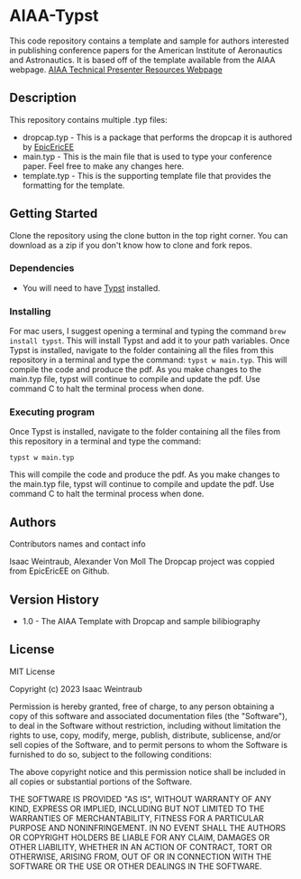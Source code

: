 # AIAA-Typst

This code repository contains a template and sample for authors interested in publishing conference papers for the American Institute of Aeronautics and Astronautics. It is based off of the template available from the AIAA webpage.
[AIAA Technical Presenter Resources Webpage](https://www.aiaa.org/events-learning/events/Technical-Presenter-Resources)

## Description

This repository contains multiple .typ files:
+ dropcap.typ  - This is a package that performs the dropcap it is authored by [EpicEricEE](www.github.com/EpicEricEE/typst-plugins/dropcap/) 
+ main.typ     - This is the main file that is used to type your conference paper. Feel free to make any changes here.
+ template.typ - This is the supporting template file that provides the formatting for the template.

## Getting Started

Clone the repository using the clone button in the top right corner. You can download as a zip if you don't know how to clone and fork repos.

### Dependencies

* You will need to have [Typst](www.typst.app) installed.

### Installing

For mac users, I suggest opening a terminal and typing the command `brew install typst`. This will install Typst and add it to your path variables.
Once Typst is installed, navigate to the folder containing all the files from this repository in a terminal and type the command: `typst w main.typ`. This will compile the code and produce the pdf. As you make changes to the main.typ file, typst will continue to compile and update the pdf. Use command C to halt the terminal process when done. 

### Executing program

Once Typst is installed, navigate to the folder containing all the files from this repository in a terminal and type the command: 

```
typst w main.typ
```

This will compile the code and produce the pdf. As you make changes to the main.typ file, typst will continue to compile and update the pdf. Use command C to halt the terminal process when done. 


## Authors

Contributors names and contact info

Isaac Weintraub, Alexander Von Moll
The Dropcap project was coppied from EpicEricEE on Github.

## Version History

* 1.0 - The AIAA Template with Dropcap and sample bilibiography

## License

MIT License

Copyright (c) 2023 Isaac Weintraub

Permission is hereby granted, free of charge, to any person obtaining a copy
of this software and associated documentation files (the "Software"), to deal
in the Software without restriction, including without limitation the rights
to use, copy, modify, merge, publish, distribute, sublicense, and/or sell
copies of the Software, and to permit persons to whom the Software is
furnished to do so, subject to the following conditions:

The above copyright notice and this permission notice shall be included in all
copies or substantial portions of the Software.

THE SOFTWARE IS PROVIDED "AS IS", WITHOUT WARRANTY OF ANY KIND, EXPRESS OR
IMPLIED, INCLUDING BUT NOT LIMITED TO THE WARRANTIES OF MERCHANTABILITY,
FITNESS FOR A PARTICULAR PURPOSE AND NONINFRINGEMENT. IN NO EVENT SHALL THE
AUTHORS OR COPYRIGHT HOLDERS BE LIABLE FOR ANY CLAIM, DAMAGES OR OTHER
LIABILITY, WHETHER IN AN ACTION OF CONTRACT, TORT OR OTHERWISE, ARISING FROM,
OUT OF OR IN CONNECTION WITH THE SOFTWARE OR THE USE OR OTHER DEALINGS IN THE
SOFTWARE.
